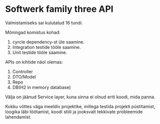 # Softwerk family three API

Valmistamiseks sai kulutatud 16 tundi.

Mõningad komistus kohad:
1) cyrcle dependency-st üle saamine.
2) Integration testide tööle saamine.
3) Unit testide tööle saamine.

APIs on kihtide näol olemas:
1) Controller
2) DTO/Model
3) Repo
4) DB(H2 in memory database)

Välja on jäänud Service layer, kuna sinna ei olnud eriti koodi, mida panna.

Kokku võttes väga meeldiv projektike, millega testida projekti püstitamist, loogika läbi töötamist, koodi stiili ja jooksvalt tekkivate probleemide lahendamist.

